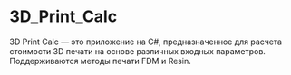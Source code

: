 # 3D_Print_Calc
3D Print Calc — это приложение на C#, предназначенное для расчета стоимости 3D печати на основе различных входных параметров. 
Поддерживаются методы печати FDM и Resin. 
